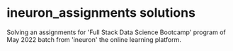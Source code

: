 # ineuron_assignments solutions
Solving an assignments for 'Full Stack Data Science Bootcamp' program of May 2022 batch from 'ineuron' the online learning platform.
